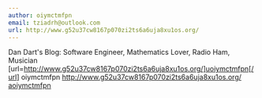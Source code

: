 ```yaml
---
author: oiymctmfpn
email: tziadrh@outlook.com
url: http://www.g52u37cw8167p070zi2ts6a6uja8xu1os.org/
---
```


Dan Dart's Blog: Software Engineer, Mathematics Lover, Radio Ham, Musician
[url=http://www.g52u37cw8167p070zi2ts6a6uja8xu1os.org/]uoiymctmfpn[/url]
oiymctmfpn http://www.g52u37cw8167p070zi2ts6a6uja8xu1os.org/
<a href="http://www.g52u37cw8167p070zi2ts6a6uja8xu1os.org/">aoiymctmfpn</a>
